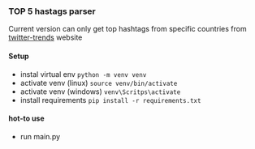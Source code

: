 ### TOP 5 hastags parser

Current version can only get top hashtags from specific countries
from [twitter-trends](http://twitter-trends.iamrohit.in/) website

#### Setup

- instal virtual env
  ```python -m venv venv```
- activate venv (linux)
  ```source venv/bin/activate```
- activate venv (windows)
  ```venv\Scritps\activate```
- install requirements
  ```pip install -r requirements.txt```

#### hot-to use

- run main.py